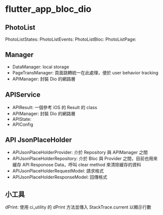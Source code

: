 # flutter_app_bloc_dio

## PhotoList
PhotoListStates:
PhotoListEvents:
PhotoListBloc: 
PhotoListPage: 

## Manager
- DataManager: local storage
- PageTransManager: 頁面跳轉統一在此處理，便於 user behavior tracking
- APIManager: 封裝 Dio 的網路層

## APIService
- APIResult: 一個參考 iOS 的 Result 的 class
- APIManager: 封裝 Dio 的網路層
- APIState:
- APIConfig

## API JsonPlaceHolder
- APIJsonPlaceHolderProvider: 介於 Repository 與 APIManager 之間
- APIJsonPlaceHolderRepository: 介於 Bloc 與 Provider 之間，目前也用來緩存 API Responose Data，呼叫 clear method 來清除緩存的資料
- APIJsonPlaceHolderRequestModel: 請求格式
- APIJsonPlaceHolderResponseModel: 回傳格式

## 小工具
dPrint: 使用 ci_utility 的 dPrint 方法並傳入 StackTrace.current 以顯示行數


